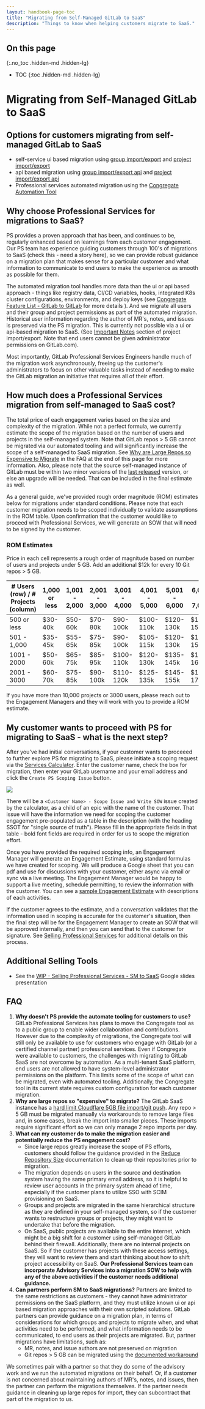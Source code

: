 ```yaml
---
layout: handbook-page-toc
title: "Migrating from Self-Managed GitLab to SaaS"
description: "Things to know when helping customers migrate to SaaS."
---
```


## On this page
{:.no_toc .hidden-md .hidden-lg}

- TOC
{:toc .hidden-md .hidden-lg}

# Migrating from Self-Managed GitLab to SaaS

## Options for customers migrating from self-managed GitLab to SaaS
 - self-service ui based migration using [group import/export](https://docs.gitlab.com/ee/user/group/settings/import_export.html) and [project import/export](https://docs.gitlab.com/ee/user/project/settings/import_export.html#project-importexport)
 - api based migration using [group import/export api](https://docs.gitlab.com/ee/api/group_import_export.html) and [project import/export api](https://docs.gitlab.com/ee/api/project_import_export.html)
 - Professional services automated migration using the [Congregate Automation Tool](https://gitlab.com/gitlab-com/customer-success/professional-services-group/global-practice-development/migration/congregate)

## Why choose Professional Services for migrations to SaaS?
PS provides a proven approach that has been, and continues to be, regularly enhanced based on learnings from each customer engagement.  Our PS team has experience guiding customers through 100's of migrations to SaaS (check this - need a story here), so we can provide robust guidance on a migration plan that makes sense for a particular customer and what information to communicate to end users to make the experience as smooth as possible for them.  

The automated migration tool handles more data than the ui or api based approach - things like registry data, CI/CD variables, hooks, integrated K8s cluster configurations, environments, and deploy keys (see [Congregate Feature List - GitLab to GitLab](https://gitlab.com/gitlab-com/customer-success/professional-services-group/global-practice-development/migration/congregate/-/blob/master/gitlab-migration-features-matrix.md) for more details ).  And we migrate all users and their group and project permissions as part of the automated migration.  Historical user information regarding the author of MR's, notes, and issues is preserved via the PS migration.  This is currently not possible via a ui or api-based migration to SaaS.  (See [Important Notes](https://docs.gitlab.com/ee/user/project/settings/import_export.html#important-notes) section of project import/export.  Note that end users cannot be given administrator permissions on GitLab.com).

Most importantly, GitLab Professional Services Engineers handle much of the migration work asynchronously, freeing up the customer's administrators to focus on other valuable tasks instead of needing to make the GitLab migration an initiative that requires all of their effort.

## How much does a Professional Services migration from self-managed to SaaS cost?
The total price of each engagement varies based on the size and complexity of the migration.  While not a perfect formula, we currently estimate the scope of the migration based on the number of users and projects in the self-managed system.  Note that GitLab repos > 5 GB cannot be migrated via our automated tooling and will significantly increase the scope of a self-managed to SaaS migration.  See [Why are Large Repos so Expensive to Migrate](#faq) in the FAQ at the end of this page for more information.  Also, please note that the source self-managed instance of GitLab must be within two minor versions of the [last released](https://gitlab.com/gitlab-org/gitlab/-/releases) version, or else an upgrade will be needed.  That can be included in the final estimate as well.

As a general guide, we've provided rough order magnitude (ROM) estimates below for migrations under standard conditions.  Please note that each customer migration needs to be scoped individually to validate assumptions in the ROM table.  Upon confirmation that the customer would like to proceed with Professional Services, we will generate an SOW that will need to be signed by the customer.

### ROM Estimates
Price in each cell represents a rough order of magnitude based on number of users and projects under 5 GB.  Add an additional $12k for every 10 Git repos > 5 GB.

| # Users (row) / # Projects (column) | 1,000 or less | 1,001 - 2,000| 2,001 - 3,000 | 3,001 - 4,000 | 4,001 - 5,000 | 5,001 - 6,000 | 6,001 - 7,000 | 7,001 - 8,000 | 8,001 - 9,000 | 9,001 - 10,000 |
| --- | --- | --- | --- | --- | ---| ---| ---| --- | --- | --- |
| 500 or less | $30-40k | $50-60k | $70-80k | $90-100k | $100-110k | $120-130k | $140-150k | $150-160k | $170-180k | $190-200k |
| 501 - 1,000 |$35-45k | $55-65k| $75-85k | $90-100k | $105-115k | $120-130k | $140-150k | $155-165k | $175-185k | $195-205k |
| 1001 - 2000 | $50-60k | $65-75k | $85-95k | $100-110k | $120-130k | $135-145k | $155-165k | $170-180k | $190-200k | $205-215k |
| 2001 - 3000 | $60-70k | $75-85k | $90-100k | $110-120k | $125-135k | $145-155k | $160-170k | $175-185k | $195-205k | $210-220k |

If you have more than 10,000 projects or 3000 users, please reach out to the Engagement Managers and they will work with you to provide a ROM estimate.

## My customer wants to proceed with PS for migrating to SaaS - what is the next step?
After you've had initial conversations, if your customer wants to proceeed to further explore PS for migrating to SaaS, please initiate a scoping request via the [Services Calculator](https://services-calculator.gitlab.io/).  Enter the customer name, check the box for migration, then enter your GitLab username and your email address and click the `Create PS Scoping Issue` button.  

![](services-calc.png)

There will be a `<Customer Name> - Scope Issue and Write SOW` issue created by the calculator, as a child of an epic with the name of the customer.  That issue will have the information we need for scoping the customer engagement pre-populated as a table in the description (with the heading SSOT for "single source of truth").  Please fill in the appropriate fields in that table - bold font fields are required in order for us to scope the migration effort.

Once you have provided the required scoping info, an Engagement Manager will generate an Engagement Estimate, using standard formulas we have created for scoping.  We will produce a Google sheet that you can pdf and use for discussions with your customer, either async via email or sync via a live meeting.  The Engagement Manager would be happy to support a live meeting, schedule permitting, to review the information with the customer.  You can see a [sample Engagement Estimate](https://docs.google.com/spreadsheets/d/1-RuKHcijvHyyZJeYL1jSJrn5olqDODJjz6lf9y2ZIOc/edit?usp=sharing) with descriptions of each activities. 

If the customer agrees to the estimate, and a conversation validates that the information used in scoping is accurate for the customer's situation, then the final step will be for the Engagement Manager to create an SOW that will be approved internally, and then you can send that to the customer for signature.  See [Selling Professional Services](https://about.gitlab.com/handbook/customer-success/professional-services-engineering/selling/) for additional details on this process.

## Additional Selling Tools
- See the [WIP - Selling Professional Services - SM to SaaS](https://docs.google.com/presentation/d/1-svCV8CFqZZr0ma-1TJIzy-Lobu4sSslP5eAS2BaCbc/edit?usp=sharing) Google slides presentation

## FAQ
1. **Why doesn't PS provide the automate tooling for customers to use?**  GitLab Professional Services has plans to move the Congregate tool as to a public group to enable wider collaboration and contributions. However due to the complexity of migrations, the Congregate tool will still only be available to use for customers who engage with GitLab (or a certified channel partner) professional services. Even if Congregate were available to customers, the challenges with migrating to GitLab SaaS are not overcome by automation.  As a multi-tenant SaaS platform, end users are not allowed to have system-level administrator permissions on the platform.  This limits some of the scope of what can be migrated, even with automated tooling. Additionally, the Congregate tool in its current state requires custom configuration for each customer migration. 
1. **Why are large repos so "expensive" to migrate?** The GitLab SaaS instance has a [hard limit Cloudflare 5GB file import/git push](https://docs.gitlab.com/ee/user/gitlab_com/#account-and-limit-settings). Any repo > 5 GB must be migrated manually via workarounds to remove large files and, in some cases, break the import into smaller pieces. These imports require significant effort so we can only manage 2 repo imports per day.
1. **What can my customer do to make the migration easier and potentially reduce the PS engagement cost?**
   - Since large repos greatly increase the scope of PS efforts, customers should follow the guidance provided in the [Reduce Repository Size](https://docs.gitlab.com/ee/user/project/repository/reducing_the_repo_size_using_git.html) documentation to clean up their repositories prior to migration.
   - The migration depends on users in the source and destination system having the same primary email address, so it is helpful to review user accounts in the primary system ahead of time, especially if the customer plans to utilize SSO with SCIM provisioning on SaaS.
   - Groups and projects are migrated in the same hierarchical structure as they are defined in your self-managed system, so if the customer wants to restructure groups or projects, they might want to undertake that before the migration.
   - On SaaS, public projects are available to the entire internet, which might be a big shift for a customer using self-managed GitLab behind their firewall.  Additionally, there are no internal projects on SaaS.  So if the customer has projects with these access settings, they will want to review them and start thinking about how to shift project accessibility on SaaS.
**Our Professional Services team can incorporate Advisory Services into a migration SOW to help with any of the above activities if the customer needs additional guidance.**
1. **Can partners perform SM to SaaS migrations?**  Partners are limited to the same restrictions as customers - they cannot have administrator permissions on the SaaS platform, and they must utilize known ui or api based migration approaches with their own scripted solutions.  GitLab partners can provide guidance on a migration plan, in terms of considerations for which groups and projects to migrate when, and what activities need to be performed, and what information needs to be communicated, to end users as their projects are migrated.  But, partner migrations have limitations, such as:
     - MR, notes, and issue authors are not preserved on migration
     - Git repos > 5 GB can be migrated using the [documented workaround](https://docs.gitlab.com/ee/user/project/settings/import_export.html#import-workaround-for-large-repositories)

We sometimes pair with a partner so that they do some of the advisory work and we run the automated migrations on their behalf.  Or, if a customer is not concerned about maintaining authors of MR's, notes, and issues, then the partner can perform the migrations themselves.  If the partner needs guidance in cleaning up large repos for import, they can subcontract that part of the migration to us.
